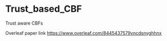 # Trust_based_CBF
Trust aware CBFs

Overleaf paper link
https://www.overleaf.com/8445437579vncdsnyghhnx
